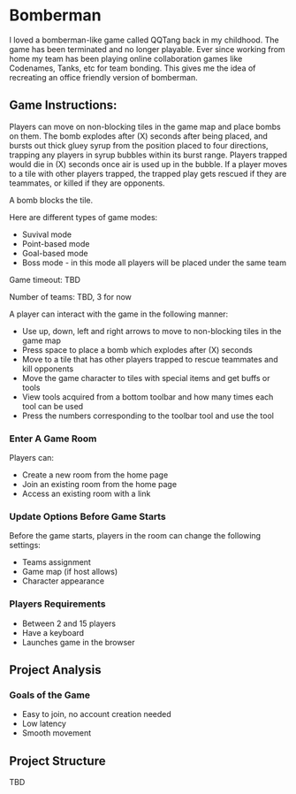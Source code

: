 # Bomberman

I loved a bomberman-like game called QQTang back in my childhood. The game has been terminated and no longer playable. Ever since working from home my team has been playing online collaboration games like Codenames, Tanks, etc for team bonding. This gives me the idea of recreating an office friendly version of bomberman.

## Game Instructions:

Players can move on non-blocking tiles in the game map and place bombs on them. The bomb explodes after (X) seconds after being placed, and bursts out thick gluey syrup from the position placed to four directions, trapping any players in syrup bubbles within its burst range. Players trapped would die in (X) seconds once air is used up in the bubble. If a player moves to a tile with other players trapped, the trapped play gets rescued if they are teammates, or killed if they are opponents.

A bomb blocks the tile.

Here are different types of game modes:
- Suvival mode
- Point-based mode
- Goal-based mode
- Boss mode - in this mode all players will be placed under the same team

Game timeout: TBD

Number of teams: TBD, 3 for now 

A player can interact with the game in the following manner:
- Use up, down, left and right arrows to move to non-blocking tiles in the game map
- Press space to place a bomb which explodes after (X) seconds
- Move to a tile that has other players trapped to rescue teammates and kill opponents 
- Move the game character to tiles with special items and get buffs or tools
- View tools acquired from a bottom toolbar and how many times each tool can be used
- Press the numbers corresponding to the toolbar tool and use the tool

### Enter A Game Room

Players can:
- Create a new room from the home page
- Join an existing room from the home page
- Access an existing room with a link

### Update Options Before Game Starts

Before the game starts, players in the room can change the following settings: 
- Teams assignment
- Game map (if host allows)
- Character appearance 

### Players Requirements
- Between 2 and 15 players
- Have a keyboard
- Launches game in the browser

## Project Analysis

### Goals of the Game 
- Easy to join, no account creation needed
- Low latency
- Smooth movement

## Project Structure

TBD